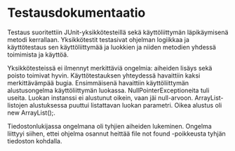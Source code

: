 # Testausdokumentaatio

Testaus suoritettiin JUnit-yksikkötesteillä sekä käyttöliittymän läpikäymisenä metodi kerrallaan. Yksikkötestit testasivat ohjelman logiikkaa ja käyttötestaus sen käyttöliittymää ja luokkien ja niiden metodien yhdessä toimimista ja käyttöä.

Yksikkötesteissä ei ilmennyt merkittäviä ongelmia: aiheiden lisäys sekä poisto toimivat hyvin. Käyttötestauksen yhteydessä havaittiin kaksi merkittävämpää bugia. Ensimmäisenä havaittiin käyttöliittymän alustusongelma käyttöliittymän luokassa. NullPointerExceptioneita tuli useita. Luokan instanssi ei alustunut oikein, vaan jäi null-arvoon. ArrayList-listojen alustuksessa puuttui listattavan luokan parametri. Oikea alustus oli new ArrayList<Aihe>();.

Tiedostonlukijassa ongelmana oli tyhjien aiheiden lukeminen. Ongelma liittyyi siihen, ettei ohjelma osannut heittää file not found -poikkeusta tyhjän tiedoston kohdalla.
